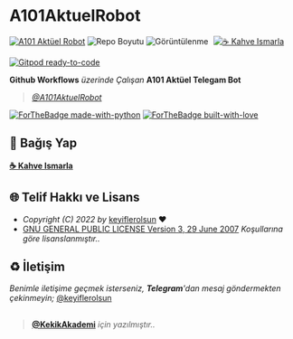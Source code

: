# A101AktuelRobot

[![A101 Aktüel Robot](https://github.com/keyiflerolsun/A101AktuelRobot/actions/workflows/A101AktuelRobot.yml/badge.svg)](https://github.com/keyiflerolsun/A101AktuelRobot/actions/workflows/A101AktuelRobot.yml)
![Repo Boyutu](https://img.shields.io/github/repo-size/keyiflerolsun/pyTrendyol?logo=git&logoColor=white)
![Görüntülenme](https://hits.seeyoufarm.com/api/count/incr/badge.svg?url=https://github.com/keyiflerolsun/pyTrendyol&title=Görüntülenme)
<a href="https://KekikAkademi.org/Kahve" target="_blank"><img src="https://img.shields.io/badge/☕️-Kahve Ismarla-ffdd00" title="☕️ Kahve Ismarla" style="padding-left:5px;"></a>

[![Gitpod ready-to-code](https://img.shields.io/badge/Gitpod-ready--to--code-blue?logo=gitpod)](https://gitpod.io/#https://github.com/keyiflerolsun/A101AktuelRobot)

**Github Workflows** *üzerinde Çalışan* **A101 Aktüel Telegam Bot**

> *[@A101AktuelRobot](https://t.me/A101Aktuel_workflows)*

[![ForTheBadge made-with-python](https://ForTheBadge.com/images/badges/made-with-python.svg)](https://www.python.org/)
[![ForTheBadge built-with-love](https://ForTheBadge.com/images/badges/built-with-love.svg)](https://GitHub.com/keyiflerolsun/)

## 💸 Bağış Yap

**[☕️ Kahve Ismarla](https://keyiflerolsun.me/Kahve)**

## 🌐 Telif Hakkı ve Lisans

* *Copyright (C) 2022 by* [keyiflerolsun](https://github.com/keyiflerolsun) ❤️️
* [GNU GENERAL PUBLIC LICENSE Version 3, 29 June 2007](https://github.com/keyiflerolsun/A101AktuelRobot/blob/master/LICENSE) *Koşullarına göre lisanslanmıştır..*

## ♻️ İletişim

*Benimle iletişime geçmek isterseniz, **Telegram**'dan mesaj göndermekten çekinmeyin;* [@keyiflerolsun](https://t.me/KekikKahve)

##

> **[@KekikAkademi](https://t.me/KekikAkademi)** *için yazılmıştır..*